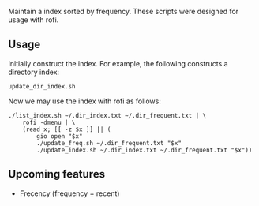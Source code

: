 Maintain a index sorted by frequency. These scripts were designed for usage with rofi.

## Usage

Initially construct the index. For example, the following constructs a directory index:

    update_dir_index.sh

Now we may use the index with rofi as follows:

    ./list_index.sh ~/.dir_index.txt ~/.dir_frequent.txt | \
        rofi -dmenu | \
        (read x; [[ -z $x ]] || (
            gio open "$x"
            ./update_freq.sh ~/.dir_frequent.txt "$x"
            ./update_index.sh ~/.dir_index.txt ~/.dir_frequent.txt "$x"))

## Upcoming features

 - Frecency (frequency + recent)

